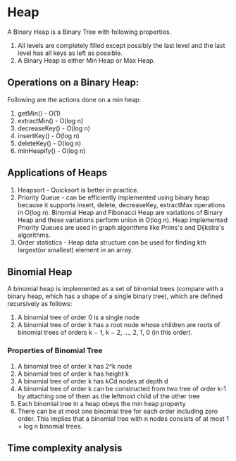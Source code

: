 # Heap
A Binary Heap is a Binary Tree with following properties.
1. All levels are completely filled except possibly the last level and the last
   level has all keys as left as possible.
2. A Binary Heap is either Min Heap or Max Heap.

## Operations on a Binary Heap:
Following are the actions done on a min heap:
1. getMin() - O(1)
2. extractMin() - O(log n)
3. decreaseKey() - O(log n)
4. insertKey() - O(log n)
5. deleteKey() - O(log n)
6. minHeapify() - O(log n)

## Applications of Heaps
1. Heapsort - Quicksort is better in practice.
2. Priority Queue - can be efficiently implemented using binary heap because it
                    supports insert, delete, decreaseKey, extractMax operations
                    in O(log n). Binomial Heap and Fibonacci Heap are
                    variations of Binary Heap and these variations perform
                    union in O(log n). Heap implemented Priority Queues are
                    used in graph algorithms like Prims's and Dijkstra's
                    algorithms.
3. Order statistics - Heap data structure can be used for finding kth
                      largest(or smallest) element in an array.

## Binomial Heap
A binomial heap is implemented as a set of binomial trees (compare with a
binary heap, which has a shape of a single binary tree), which are defined
recursively as follows:
1. A binomial tree of order 0 is a single node
2. A binomial tree of order k has a root node whose children are roots of
   binomial trees of orders k − 1, k − 2, ..., 2, 1, 0 (in this order).
### Properties of Binomial Tree
1. A binomial tree of order k has 2^k node
2. A binomial tree of order k has height k
3. A binomial tree of order k has kCd nodes at depth d
4. A binomial tree of order k can be constructed from two tree of order k-1 by
   attaching one of them as the leftmost child of the other tree
5. Each binomial tree in a heap obeys the min heap property
6. There can be at most one binomial tree for each order including zero order.
   This implies that a binomial tree with n nodes consists of at most 1 + log n
   binomial trees.
## Time complexity analysis

